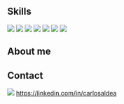 ## Skills
![](https://img.shields.io/badge/C-00599C?style=for-the-badge&logo=c&logoColor=white)
![](https://img.shields.io/badge/C%2B%2B-00599C?style=for-the-badge&logo=c%2B%2B&logoColor=white)
![](https://img.shields.io/badge/Python-FFD43B?style=for-the-badge&logo=python&logoColor=darkgreen)
![](https://img.shields.io/badge/Git-F05032?style=for-the-badge&logo=git&logoColor=white)
![](https://img.shields.io/badge/Linux-FCC624?style=for-the-badge&logo=linux&logoColor=black)
![](https://img.shields.io/badge/VScode-007ACC?style=for-the-badge&logo=visual-studio-code&logoColor=black)
![](https://img.shields.io/badge/U-Boot-007ACC?style=for-the-badge)


## About me


## Contact
![](https://img.shields.io/badge/LinkedIn-0077B5?style=for-the-badge&logo=linkedin&logoColor=white) https://linkedin.com/in/carlosaldea



